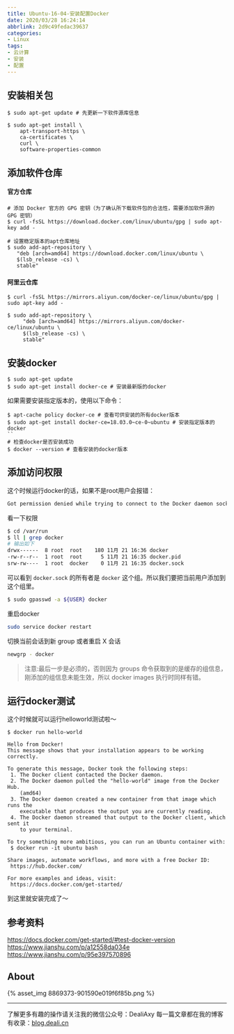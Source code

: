 ```yaml
---
title: Ubuntu-16-04-安装配置Docker
date: 2020/03/28 16:24:14
abbrlink: 2d9c49fedac39637
categories:
- Linux
tags:
- 云计算
- 安装
- 配置
---
```

## 安装相关包
```
$ sudo apt-get update # 先更新一下软件源库信息

$ sudo apt-get install \
    apt-transport-https \
    ca-certificates \
    curl \
    software-properties-common
```

## 添加软件仓库
#### 官方仓库
```
# 添加 Docker 官方的 GPG 密钥（为了确认所下载软件包的合法性，需要添加软件源的 GPG 密钥）
$ curl -fsSL https://download.docker.com/linux/ubuntu/gpg | sudo apt-key add -

# 设置稳定版本的apt仓库地址
$ sudo add-apt-repository \
   "deb [arch=amd64] https://download.docker.com/linux/ubuntu \
   $(lsb_release -cs) \
   stable"
```

#### 阿里云仓库
```
$ curl -fsSL https://mirrors.aliyun.com/docker-ce/linux/ubuntu/gpg | sudo apt-key add -

$ sudo add-apt-repository \
     "deb [arch=amd64] https://mirrors.aliyun.com/docker-ce/linux/ubuntu \
     $(lsb_release -cs) \
     stable"
```


## 安装docker
```
$ sudo apt-get update
$ sudo apt-get install docker-ce # 安装最新版的docker
```

如果需要安装指定版本的，使用以下命令：
```
$ apt-cache policy docker-ce # 查看可供安装的所有docker版本
$ sudo apt-get install docker-ce=18.03.0~ce-0~ubuntu # 安装指定版本的docker
``
# 检查docker是否安装成功
$ docker --version # 查看安装的docker版本
```

## 添加访问权限
这个时候运行docker的话，如果不是root用户会报错：
```bash
Got permission denied while trying to connect to the Docker daemon socket at unix:///var/run/docker.sock: Get http://%2Fvar%2Frun%2Fdocker.sock/v1.26/images/json: dial unix /var/run/docker.sock: connect: permission denied
```

看一下权限
```bash
$ cd /var/run
$ ll | grep docker
# 输出如下
drwx------  8 root  root    180 11月 21 16:36 docker
-rw-r--r--  1 root  root      5 11月 21 16:35 docker.pid
srw-rw----  1 root  docker    0 11月 21 16:35 docker.sock
```

可以看到 `docker.sock` 的所有者是 `docker` 这个组。所以我们要把当前用户添加到这个组里。

```bash
$ sudo gpasswd -a ${USER} docker
```

重启docker
```bash
sudo service docker restart
```

切换当前会话到新 group 或者重启 X 会话
```bash
newgrp - docker
```
>注意:最后一步是必须的，否则因为 groups 命令获取到的是缓存的组信息，刚添加的组信息未能生效，所以 docker images 执行时同样有错。

## 运行docker测试
这个时候就可以运行helloworld测试啦～

```
$ docker run hello-world

Hello from Docker!
This message shows that your installation appears to be working correctly.

To generate this message, Docker took the following steps:
 1. The Docker client contacted the Docker daemon.
 2. The Docker daemon pulled the "hello-world" image from the Docker Hub.
    (amd64)
 3. The Docker daemon created a new container from that image which runs the
    executable that produces the output you are currently reading.
 4. The Docker daemon streamed that output to the Docker client, which sent it
    to your terminal.

To try something more ambitious, you can run an Ubuntu container with:
 $ docker run -it ubuntu bash

Share images, automate workflows, and more with a free Docker ID:
 https://hub.docker.com/

For more examples and ideas, visit:
 https://docs.docker.com/get-started/
```
到这里就安装完成了～

## 参考资料
https://docs.docker.com/get-started/#test-docker-version
https://www.jianshu.com/p/a12558da034e
https://www.jianshu.com/p/95e397570896


## About
{% asset_img 8869373-901590e019f6f85b.png %}

---------------
了解更多有趣的操作请关注我的微信公众号：DealiAxy
每一篇文章都在我的博客有收录：[blog.deali.cn](http://blog.deali.cn)

